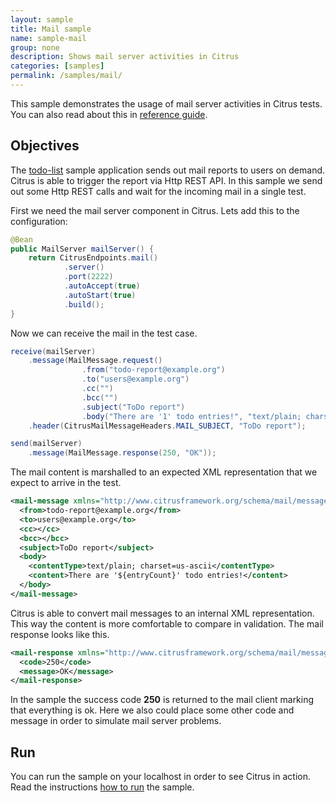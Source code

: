```yaml
---
layout: sample
title: Mail sample
name: sample-mail
group: none
description: Shows mail server activities in Citrus
categories: [samples]
permalink: /samples/mail/
---
```


This sample demonstrates the usage of mail server activities in Citrus tests. You can also read about this in [reference guide][1].

Objectives
---------

The [todo-list](/samples/todo-app/) sample application sends out mail reports to users on demand.
Citrus is able to trigger the report via Http REST API. In this sample we send out some Http REST calls and
wait for the incoming mail in a single test.

First we need the mail server component in Citrus. Lets add this to the configuration:

```java
@Bean
public MailServer mailServer() {
    return CitrusEndpoints.mail()
            .server()
            .port(2222)
            .autoAccept(true)
            .autoStart(true)
            .build();
}
```
                
Now we can receive the mail in the test case.
    
```java
receive(mailServer)
    .message(MailMessage.request()
                .from("todo-report@example.org")
                .to("users@example.org")
                .cc("")
                .bcc("")
                .subject("ToDo report")
                .body("There are '1' todo entries!", "text/plain; charset=us-ascii"))
    .header(CitrusMailMessageHeaders.MAIL_SUBJECT, "ToDo report");

send(mailServer)
    .message(MailMessage.response(250, "OK"));            
```
        
The mail content is marshalled to an expected XML representation that we expect to arrive in the test.

```xml
<mail-message xmlns="http://www.citrusframework.org/schema/mail/message">
  <from>todo-report@example.org</from>
  <to>users@example.org</to>
  <cc></cc>
  <bcc></bcc>
  <subject>ToDo report</subject>
  <body>
    <contentType>text/plain; charset=us-ascii</contentType>
    <content>There are '${entryCount}' todo entries!</content>
  </body>
</mail-message>
```
        
Citrus is able to convert mail messages to an internal XML representation. This way the content is more comfortable to
compare in validation. The mail response looks like this.

```xml
<mail-response xmlns="http://www.citrusframework.org/schema/mail/message">
  <code>250</code>
  <message>OK</message>
</mail-response>
```
    
In the sample the success code **250** is returned to the mail client marking that everything is ok. Here we also could place
some other code and message in order to simulate mail server problems.    
                
Run
---------

You can run the sample on your localhost in order to see Citrus in action. Read the instructions [how to run](/samples/run/) the sample.

 [1]: https://citrusframework.org/reference/html#mail
